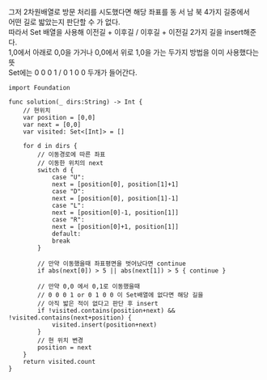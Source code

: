 그저 2차원배열로 방문 처리를 시도했다면 해당 좌표를 동 서 남 북 4가지 길중에서   
어떤 길로 밟았는지 판단할 수 가 없다.   
따라서 Set 배열을 사용해 이전길 + 이후길 / 이후길 + 이전길 2가지 길을 insert해준다.   
1,0에서 아래로 0,0을 가거나 0,0에서 위로 1,0을 가는 두가지 방법을 이미 사용했다는 뜻   
Set에는 0 0 0 1 / 0 1 0 0 두개가 들어간다.   
```
import Foundation

func solution(_ dirs:String) -> Int {
    // 현위치
    var position = [0,0]
    var next = [0,0]
    var visited: Set<[Int]> = []
    
    for d in dirs {
        // 이동경로에 따른 좌표
        // 이동한 위치의 next
        switch d {
            case "U":
            next = [position[0], position[1]+1]
            case "D":
            next = [position[0], position[1]-1]
            case "L":
            next = [position[0]-1, position[1]]
            case "R":
            next = [position[0]+1, position[1]]
            default: 
            break
        }
        
        // 만약 이동했을때 좌표평면을 벗어났다면 continue
        if abs(next[0]) > 5 || abs(next[1]) > 5 { continue }
        
        // 만약 0,0 에서 0,1로 이동했을때
        // 0 0 0 1 or 0 1 0 0 이 Set배열에 없다면 해당 길을
        // 아직 밟은 적이 없다고 판단 후 insert
        if !visited.contains(position+next) && !visited.contains(next+position) {
            visited.insert(position+next)
        }
        // 현 위치 변경
        position = next
    }
    return visited.count
}
```
